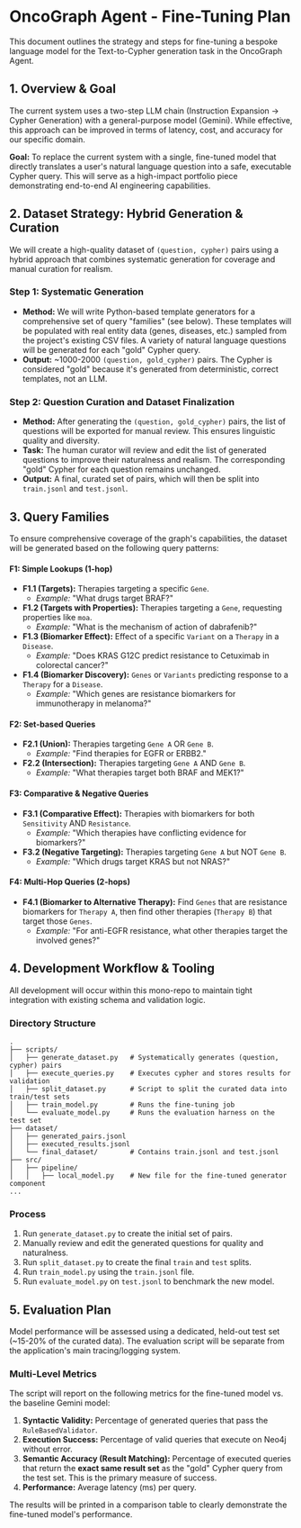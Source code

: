 # OncoGraph Agent - Fine-Tuning Plan

This document outlines the strategy and steps for fine-tuning a bespoke language model for the Text-to-Cypher generation task in the OncoGraph Agent.

## 1. Overview & Goal

The current system uses a two-step LLM chain (Instruction Expansion → Cypher Generation) with a general-purpose model (Gemini). While effective, this approach can be improved in terms of latency, cost, and accuracy for our specific domain.

**Goal:** To replace the current system with a single, fine-tuned model that directly translates a user's natural language question into a safe, executable Cypher query. This will serve as a high-impact portfolio piece demonstrating end-to-end AI engineering capabilities.

## 2. Dataset Strategy: Hybrid Generation & Curation

We will create a high-quality dataset of `(question, cypher)` pairs using a hybrid approach that combines systematic generation for coverage and manual curation for realism.

### Step 1: Systematic Generation
- **Method:** We will write Python-based template generators for a comprehensive set of query "families" (see below). These templates will be populated with real entity data (genes, diseases, etc.) sampled from the project's existing CSV files. A variety of natural language questions will be generated for each "gold" Cypher query.
- **Output:** ~1000-2000 `(question, gold_cypher)` pairs. The Cypher is considered "gold" because it's generated from deterministic, correct templates, not an LLM.

### Step 2: Question Curation and Dataset Finalization
- **Method:** After generating the `(question, gold_cypher)` pairs, the list of questions will be exported for manual review. This ensures linguistic quality and diversity.
- **Task:** The human curator will review and edit the list of generated questions to improve their naturalness and realism. The corresponding "gold" Cypher for each question remains unchanged.
- **Output:** A final, curated set of pairs, which will then be split into `train.jsonl` and `test.jsonl`.

## 3. Query Families

To ensure comprehensive coverage of the graph's capabilities, the dataset will be generated based on the following query patterns:

#### F1: Simple Lookups (1-hop)
- **F1.1 (Targets):** Therapies targeting a specific `Gene`.
  - *Example:* "What drugs target BRAF?"
- **F1.2 (Targets with Properties):** Therapies targeting a `Gene`, requesting properties like `moa`.
  - *Example:* "What is the mechanism of action of dabrafenib?"
- **F1.3 (Biomarker Effect):** Effect of a specific `Variant` on a `Therapy` in a `Disease`.
  - *Example:* "Does KRAS G12C predict resistance to Cetuximab in colorectal cancer?"
- **F1.4 (Biomarker Discovery):** `Genes` or `Variants` predicting response to a `Therapy` for a `Disease`.
  - *Example:* "Which genes are resistance biomarkers for immunotherapy in melanoma?"

#### F2: Set-based Queries
- **F2.1 (Union):** Therapies targeting `Gene A` OR `Gene B`.
  - *Example:* "Find therapies for EGFR or ERBB2."
- **F2.2 (Intersection):** Therapies targeting `Gene A` AND `Gene B`.
  - *Example:* "What therapies target both BRAF and MEK1?"

#### F3: Comparative & Negative Queries
- **F3.1 (Comparative Effect):** Therapies with biomarkers for both `Sensitivity` AND `Resistance`.
  - *Example:* "Which therapies have conflicting evidence for biomarkers?"
- **F3.2 (Negative Targeting):** Therapies targeting `Gene A` but NOT `Gene B`.
  - *Example:* "Which drugs target KRAS but not NRAS?"

#### F4: Multi-Hop Queries (2-hops)
- **F4.1 (Biomarker to Alternative Therapy):** Find `Genes` that are resistance biomarkers for `Therapy A`, then find other therapies (`Therapy B`) that target those `Genes`.
  - *Example:* "For anti-EGFR resistance, what other therapies target the involved genes?"

## 4. Development Workflow & Tooling

All development will occur within this mono-repo to maintain tight integration with existing schema and validation logic.

### Directory Structure
```
.
├── scripts/
│   ├── generate_dataset.py   # Systematically generates (question, cypher) pairs
│   ├── execute_queries.py    # Executes cypher and stores results for validation
│   ├── split_dataset.py      # Script to split the curated data into train/test sets
│   ├── train_model.py        # Runs the fine-tuning job
│   └── evaluate_model.py     # Runs the evaluation harness on the test set
├── dataset/
│   ├── generated_pairs.jsonl
│   ├── executed_results.jsonl
│   └── final_dataset/        # Contains train.jsonl and test.jsonl
├── src/
│   ├── pipeline/
│   │   ├── local_model.py    # New file for the fine-tuned generator component
...
```

### Process
1.  Run `generate_dataset.py` to create the initial set of pairs.
2.  Manually review and edit the generated questions for quality and naturalness.
3.  Run `split_dataset.py` to create the final `train` and `test` splits.
4.  Run `train_model.py` using the `train.jsonl` file.
5.  Run `evaluate_model.py` on `test.jsonl` to benchmark the new model.

## 5. Evaluation Plan

Model performance will be assessed using a dedicated, held-out test set (~15-20% of the curated data). The evaluation script will be separate from the application's main tracing/logging system.

### Multi-Level Metrics
The script will report on the following metrics for the fine-tuned model vs. the baseline Gemini model:

1.  **Syntactic Validity:** Percentage of generated queries that pass the `RuleBasedValidator`.
2.  **Execution Success:** Percentage of valid queries that execute on Neo4j without error.
3.  **Semantic Accuracy (Result Matching):** Percentage of executed queries that return the **exact same result set** as the "gold" Cypher query from the test set. This is the primary measure of success.
4.  **Performance:** Average latency (ms) per query.

The results will be printed in a comparison table to clearly demonstrate the fine-tuned model's performance.
